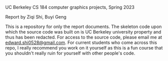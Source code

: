 UC Berkeley CS 184 computer graphics projects, Spring 2023

Report by Ziqi Shi, Buyi Geng

This is a repository for only the report documents. The skeleton code upon which the source code was built on is UC Berkeley university property and thus has been redacted. For access to the source code, please email me at edward.shi0528@gmail.com. For current students who come across this repo, I really recommend you work on it yourself as this is a fun course that you shouldn't really ruin for yourself with other people's code. 
